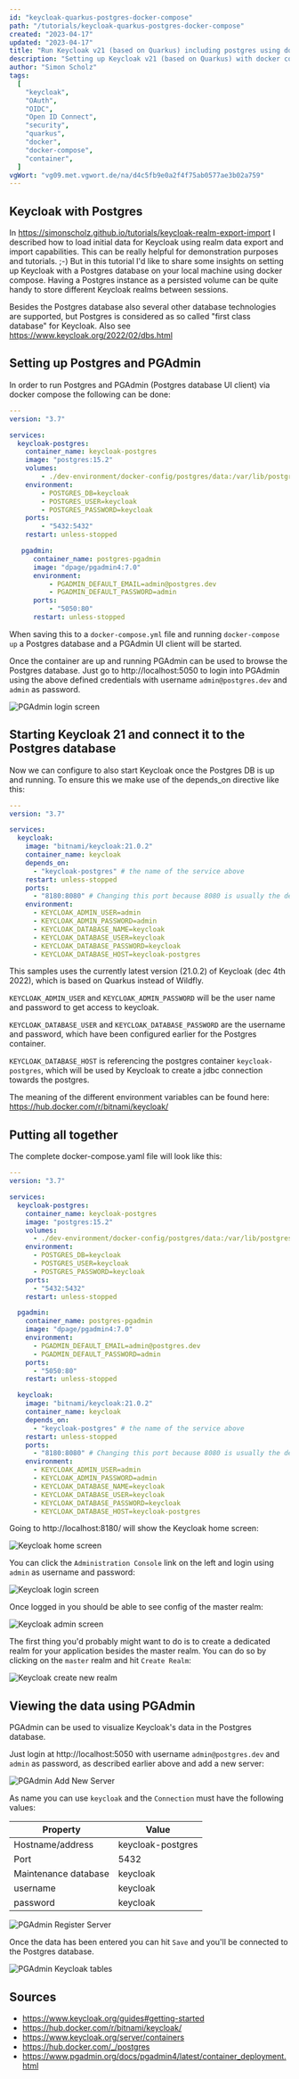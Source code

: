 ```yaml
---
id: "keycloak-quarkus-postgres-docker-compose"
path: "/tutorials/keycloak-quarkus-postgres-docker-compose"
created: "2023-04-17"
updated: "2023-04-17"
title: "Run Keycloak v21 (based on Quarkus) including postgres using docker compose"
description: "Setting up Keycloak v21 (based on Quarkus) with docker compose and connect it to postgres"
author: "Simon Scholz"
tags:
  [
    "keycloak",
    "OAuth",
    "OIDC",
    "Open ID Connect",
    "security",
    "quarkus",
    "docker",
    "docker-compose",
    "container",
  ]
vgWort: "vg09.met.vgwort.de/na/d4c5fb9e0a2f4f75ab0577ae3b02a759"
---
```


## Keycloak with Postgres

In https://simonscholz.github.io/tutorials/keycloak-realm-export-import I described how to load initial data for Keycloak using realm data export and import capabilities.
This can be really helpful for demonstration purposes and tutorials. ;-)
But in this tutorial I'd like to share some insights on setting up Keycloak with a Postgres database on your local machine using docker compose.
Having a Postgres instance as a persisted volume can be quite handy to store different Keycloak realms between sessions.

Besides the Postgres database also several other database technologies are supported, but Postgres is considered as so called "first class database" for Keycloak. Also see https://www.keycloak.org/2022/02/dbs.html

## Setting up Postgres and PGAdmin

In order to run Postgres and PGAdmin (Postgres database UI client) via docker compose the following can be done:

```yaml
---
version: "3.7"

services:
  keycloak-postgres:
    container_name: keycloak-postgres
    image: "postgres:15.2"
    volumes:
        - ./dev-environment/docker-config/postgres/data:/var/lib/postgresql/data:rw
    environment:
        - POSTGRES_DB=keycloak
        - POSTGRES_USER=keycloak
        - POSTGRES_PASSWORD=keycloak
    ports:
        - "5432:5432"
    restart: unless-stopped

   pgadmin:
      container_name: postgres-pgadmin
      image: "dpage/pgadmin4:7.0"
      environment:
          - PGADMIN_DEFAULT_EMAIL=admin@postgres.dev
          - PGADMIN_DEFAULT_PASSWORD=admin
      ports:
          - "5050:80"
      restart: unless-stopped
```

When saving this to a `docker-compose.yml` file and running `docker-compose up` a Postgres database and a PGAdmin UI client will be started.

Once the container are up and running PGAdmin can be used to browse the Postgres database.
Just go to http://localhost:5050 to login into PGAdmin using the above defined credentials with username `admin@postgres.dev` and `admin` as password.

![PGAdmin login screen](./pgadmin-login.png)

## Starting Keycloak 21 and connect it to the Postgres database

Now we can configure to also start Keycloak once the Postgres DB is up and running.
To ensure this we make use of the depends_on directive like this:

```yml
---
version: "3.7"

services:
  keycloak:
    image: "bitnami/keycloak:21.0.2"
    container_name: keycloak
    depends_on:
      - "keycloak-postgres" # the name of the service above
    restart: unless-stopped
    ports:
      - "8180:8080" # Changing this port because 8080 is usually the default for the actual app, e.g., Quarkus or Spring
    environment:
      - KEYCLOAK_ADMIN_USER=admin
      - KEYCLOAK_ADMIN_PASSWORD=admin
      - KEYCLOAK_DATABASE_NAME=keycloak
      - KEYCLOAK_DATABASE_USER=keycloak
      - KEYCLOAK_DATABASE_PASSWORD=keycloak
      - KEYCLOAK_DATABASE_HOST=keycloak-postgres
```

This samples uses the currently latest version (21.0.2) of Keycloak (dec 4th 2022), which is based on Quarkus instead of Wildfly.

`KEYCLOAK_ADMIN_USER` and `KEYCLOAK_ADMIN_PASSWORD` will be the user name and password to get access to keycloak.

`KEYCLOAK_DATABASE_USER` and `KEYCLOAK_DATABASE_PASSWORD` are the username and password, which have been configured earlier for the Postgres container.

`KEYCLOAK_DATABASE_HOST` is referencing the postgres container `keycloak-postgres`, which will be used by Keycloak to create a jdbc connection towards the postgres.

The meaning of the different environment variables can be found here: https://hub.docker.com/r/bitnami/keycloak/

## Putting all together

The complete docker-compose.yaml file will look like this:

```yml
---
version: "3.7"

services:
  keycloak-postgres:
    container_name: keycloak-postgres
    image: "postgres:15.2"
    volumes:
      - ./dev-environment/docker-config/postgres/data:/var/lib/postgresql/data:rw
    environment:
      - POSTGRES_DB=keycloak
      - POSTGRES_USER=keycloak
      - POSTGRES_PASSWORD=keycloak
    ports:
      - "5432:5432"
    restart: unless-stopped

  pgadmin:
    container_name: postgres-pgadmin
    image: "dpage/pgadmin4:7.0"
    environment:
      - PGADMIN_DEFAULT_EMAIL=admin@postgres.dev
      - PGADMIN_DEFAULT_PASSWORD=admin
    ports:
      - "5050:80"
    restart: unless-stopped

  keycloak:
    image: "bitnami/keycloak:21.0.2"
    container_name: keycloak
    depends_on:
      - "keycloak-postgres" # the name of the service above
    restart: unless-stopped
    ports:
      - "8180:8080" # Changing this port because 8080 is usually the default for the actual app, e.g., Quarkus or Spring
    environment:
      - KEYCLOAK_ADMIN_USER=admin
      - KEYCLOAK_ADMIN_PASSWORD=admin
      - KEYCLOAK_DATABASE_NAME=keycloak
      - KEYCLOAK_DATABASE_USER=keycloak
      - KEYCLOAK_DATABASE_PASSWORD=keycloak
      - KEYCLOAK_DATABASE_HOST=keycloak-postgres
```

Going to http://localhost:8180/ will show the Keycloak home screen:

![Keycloak home screen](./keycloak-home.png)

You can click the `Administration Console` link on the left and login using `admin` as username and password:

![Keycloak login screen](./keycloak-login.png)

Once logged in you should be able to see config of the master realm:

![Keycloak admin screen](./keycloak-admin.png)

The first thing you'd probably might want to do is to create a dedicated realm for your application besides the master realm.
You can do so by clicking on the `master` realm and hit `Create Realm`:

![Keycloak create new realm](./keycloak-new-realm.png)

## Viewing the data using PGAdmin

PGAdmin can be used to visualize Keycloak's data in the Postgres database.

Just login at http://localhost:5050 with username `admin@postgres.dev` and `admin` as password, as described earlier above and add a new server:

![PGAdmin Add New Server](./pgadmin-new-server.png)

As name you can use `keycloak` and the `Connection` must have the following values:

| Property             | Value             |
| -------------------- | ----------------- |
| Hostname/address     | keycloak-postgres |
| Port                 | 5432              |
| Maintenance database | keycloak          |
| username             | keycloak          |
| password             | keycloak          |

![PGAdmin Register Server](./pgadmin-register-server.png)

Once the data has been entered you can hit `Save` and you'll be connected to the Postgres database.

![PGAdmin Keycloak tables](./pgadmin-keycloak-tables.png)

## Sources

- https://www.keycloak.org/guides#getting-started
- https://hub.docker.com/r/bitnami/keycloak/
- https://www.keycloak.org/server/containers
- https://hub.docker.com/_/postgres
- https://www.pgadmin.org/docs/pgadmin4/latest/container_deployment.html
